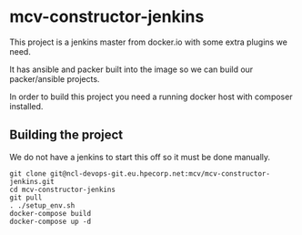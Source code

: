 mcv-constructor-jenkins
=========================

This project is a jenkins master from docker.io with some extra plugins we need.

It has ansible and packer built into the image so we can build our packer/ansible projects.

In order to build this project you need a running docker host with composer installed.

## Building the project

We do not have a jenkins to start this off so it must be done manually.


	git clone git@ncl-devops-git.eu.hpecorp.net:mcv/mcv-constructor-jenkins.git
	cd mcv-constructor-jenkins
	git pull
	. ./setup_env.sh
	docker-compose build
	docker-compose up -d